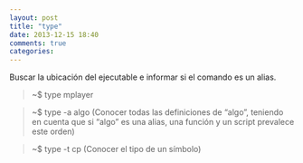 ```yaml
---
layout: post
title: "type"
date: 2013-12-15 18:40
comments: true
categories: 
---
```

Buscar la ubicación del ejecutable e informar si el comando es un alias.

>~$ type mplayer

>~$ type -a algo (Conocer todas las definiciones de “algo”, teniendo en cuenta que si “algo” es una alias, una función y un script prevalece este orden)

>~$ type -t cp (Conocer el tipo de un símbolo)

